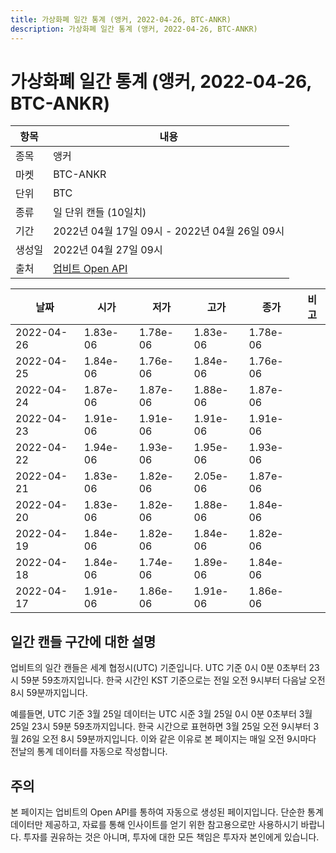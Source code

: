 ```yaml
---
title: 가상화폐 일간 통계 (앵커, 2022-04-26, BTC-ANKR)
description: 가상화폐 일간 통계 (앵커, 2022-04-26, BTC-ANKR)
---
```



가상화폐 일간 통계 (앵커, 2022-04-26, BTC-ANKR)
===

|항목|내용|
|--|--|
|종목|앵커|
|마켓|BTC-ANKR|
|단위|BTC|
|종류|일 단위 캔들 (10일치)|
|기간|2022년 04월 17일 09시 - 2022년 04월 26일 09시|
|생성일|2022년 04월 27일 09시|
|출처|[업비트 Open API](https://docs.upbit.com)|


|날짜|시가|저가|고가|종가|비고|
|--|--|--|--|--|--|
|2022-04-26|1.83e-06|1.78e-06|1.83e-06|1.78e-06|    |
|2022-04-25|1.84e-06|1.76e-06|1.84e-06|1.76e-06|    |
|2022-04-24|1.87e-06|1.87e-06|1.88e-06|1.87e-06|    |
|2022-04-23|1.91e-06|1.91e-06|1.91e-06|1.91e-06|    |
|2022-04-22|1.94e-06|1.93e-06|1.95e-06|1.93e-06|    |
|2022-04-21|1.83e-06|1.82e-06|2.05e-06|1.87e-06|    |
|2022-04-20|1.83e-06|1.82e-06|1.88e-06|1.84e-06|    |
|2022-04-19|1.84e-06|1.82e-06|1.84e-06|1.82e-06|    |
|2022-04-18|1.84e-06|1.74e-06|1.89e-06|1.84e-06|    |
|2022-04-17|1.91e-06|1.86e-06|1.91e-06|1.86e-06|    |


일간 캔들 구간에 대한 설명
---


업비트의 일간 캔들은 세계 협정시(UTC) 기준입니다. 
UTC 기준 0시 0분 0초부터 23시 59분 59초까지입니다. 
한국 시간인 KST 기준으로는 전일 오전 9시부터 다음날 오전 8시 59분까지입니다. 


예를들면, UTC 기준 3월 25일 데이터는 UTC 시준 3월 25일 0시 0분 0초부터 3월 25일 23시 59분 59초까지입니다. 
한국 시간으로 표현하면 3월 25일 오전 9시부터 3월 26일 오전 8시 59분까지입니다. 
이와 같은 이유로 본 페이지는 매일 오전 9시마다 전날의 통계 데이터를 자동으로 작성합니다. 


주의
---


본 페이지는 업비트의 Open API를 통하여 자동으로 생성된 페이지입니다. 
단순한 통계 데이터만 제공하고, 자료를 통해 인사이트를 얻기 위한 참고용으로만 사용하시기 바랍니다. 
투자를 권유하는 것은 아니며, 투자에 대한 모든 책임은 투자자 본인에게 있습니다. 
